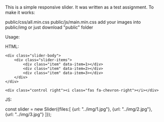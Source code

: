 This is a simple responsive slider. It was written as a test assignment. To make it works:

public/css/all.min.css
public/js/main.min.css
add your images into public/img
or just download "public" folder

Usage:

HTML:

<div id="slider">
<div class="slider-container">
    <div class="control left"><i class="fas fa-chevron-left"></i></div>

    <div class="slider-body">
        <div class="slider-items">
            <div class="item" data-item=1></div>
            <div class="item" data-item=2></div>
            <div class="item" data-item=3></div>
        </div>
    </div>

    <div class="control right"><i class="fas fa-chevron-right"></i></div>
</div>
JS:

const slider = new Slider({files:[
    {url: "../img/1.jpg"},
    {url: "../img/2.jpg"},
    {url: "../img/3.jpg"}
]});
